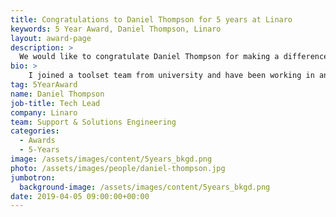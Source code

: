 ```yaml
---
title: Congratulations to Daniel Thompson for 5 years at Linaro
keywords: 5 Year Award, Daniel Thompson, Linaro
layout: award-page
description: >
  We would like to congratulate Daniel Thompson for making a difference in open source at Linaro for 5 years.
bio: >
    I joined a toolset team from university and have been working in and around tools and operating systems ever since. As the world moved from real-time threading libraries to Linux I went with it. I worked on many kernel and media driver projects whilst working for ST. Initially on SH4 and later on ARM as well. More recently I have been working on porting NMI features from x86 to arm and arm64.
tag: 5YearAward
name: Daniel Thompson
job-title: Tech Lead
company: Linaro
team: Support & Solutions Engineering
categories:
  - Awards
  - 5-Years
image: /assets/images/content/5years_bkgd.png
photo: /assets/images/people/daniel-thompson.jpg
jumbotron:
  background-image: /assets/images/content/5years_bkgd.png
date: 2019-04-05 09:00:00+00:00
---
```

